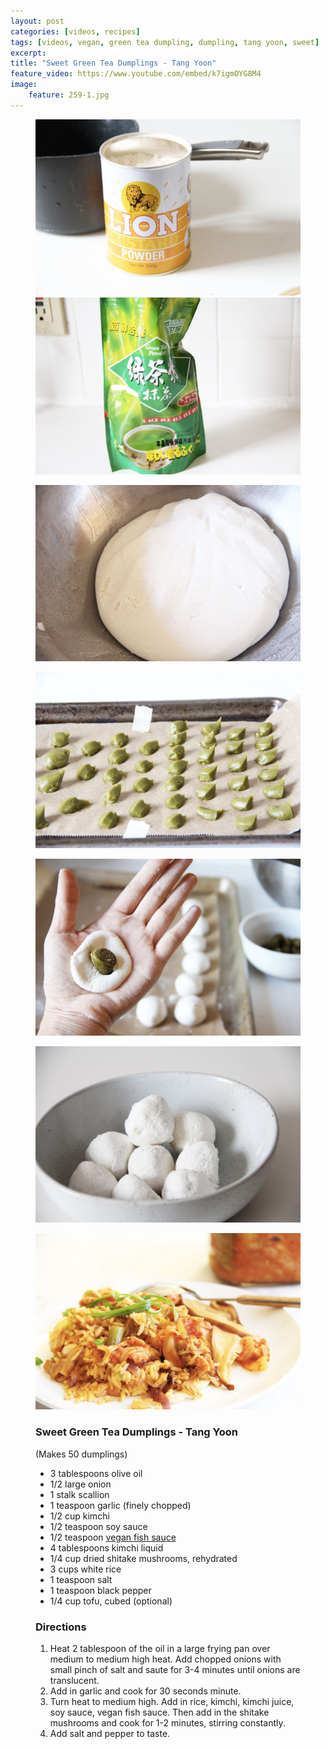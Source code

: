 ```yaml
---
layout: post
categories: [videos, recipes]
tags: [videos, vegan, green tea dumpling, dumpling, tang yoon, sweet]
excerpt: 
title: "Sweet Green Tea Dumplings - Tang Yoon"
feature_video: https://www.youtube.com/embed/k7igmOYG8M4
image:
    feature: 259-1.jpg
---
```


<figure class="half">
<img src="/images/259-3.jpg">
<img src="/images/259-4.jpg">
</figure>

<figure>
    <img src="/images/259-5.jpg">
</figure> 

<figure>
    <img src="/images/259-2.jpg">
</figure> 

<figure>
    <img src="/images/259-6.jpg">
</figure> 


<figure>
    <img src="/images/259-7.jpg">
</figure> 


<figure>
    <img src="/images/258-1.jpg">
</figure> 



<figure class="ingredients" markdown="1">

### Sweet Green Tea Dumplings - Tang Yoon

(Makes 50 dumplings)

- 3 tablespoons olive oil
- 1/2 large onion
- 1 stalk scallion
- 1 teaspoon garlic (finely chopped)
- 1/2 cup kimchi
- 1/2 teaspoon soy sauce
- 1/2 teaspoon [vegan fish sauce](http://eastmeetskitchen.com/videos/recipes/the-ultimate-vegan-fish-sauce/)
- 4 tablespoons kimchi liquid
- 1/4 cup dried shitake mushrooms, rehydrated
- 3 cups white rice
- 1 teaspoon salt
- 1 teaspoon black pepper
- 1/4 cup tofu, cubed (optional)

</figure>

<figure class="directions" markdown="1">

### Directions

1. Heat 2 tablespoon of the oil in a large frying pan over medium to medium high heat.  Add chopped onions with small pinch of salt and saute for 3-4 minutes until onions are translucent.  
2. Add in garlic and cook for 30 seconds minute. 
3. Turn heat to medium high. Add in rice, kimchi, kimchi juice, soy sauce, vegan fish sauce.  Then add in the shitake mushrooms and cook for 1-2 minutes, stirring constantly.
4. Add salt and pepper to taste.  

</figure>
